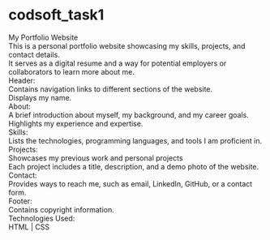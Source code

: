 # codsoft_task1
My Portfolio Website
<br>
This is a personal portfolio website showcasing my skills, projects, and contact details.
<br>
It serves as a digital resume and a way for potential employers or collaborators to learn more about me.
<br>
Header:
<br>
Contains navigation links to different sections of the website.
<br>
Displays my name.
<br>
About:
<br>
A brief introduction about myself, my background, and my career goals.
<br>
Highlights my experience and expertise.
<br>
Skills:
<br>
Lists the technologies, programming languages, and tools I am proficient in.
<br>
Projects:
<br>
Showcases my previous work and personal projects
<br>
Each project includes a title, description, and a demo photo of the website.
<br>
Contact:
<br>
Provides ways to reach me, such as email, LinkedIn, GitHub, or a contact form.
<br>
Footer:
<br>
Contains copyright information.
<br>
Technologies Used:
<br>
HTML | CSS
